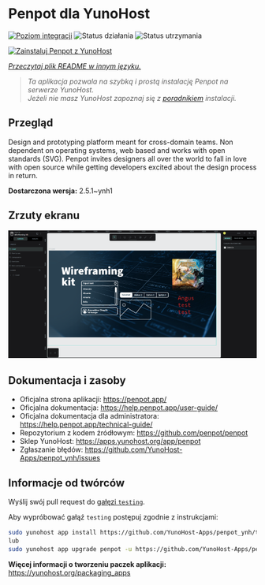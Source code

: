 <!--
To README zostało automatycznie wygenerowane przez <https://github.com/YunoHost/apps/tree/master/tools/readme_generator>
Nie powinno być ono edytowane ręcznie.
-->

# Penpot dla YunoHost

[![Poziom integracji](https://apps.yunohost.org/badge/integration/penpot)](https://ci-apps.yunohost.org/ci/apps/penpot/)
![Status działania](https://apps.yunohost.org/badge/state/penpot)
![Status utrzymania](https://apps.yunohost.org/badge/maintained/penpot)

[![Zainstaluj Penpot z YunoHost](https://install-app.yunohost.org/install-with-yunohost.svg)](https://install-app.yunohost.org/?app=penpot)

*[Przeczytaj plik README w innym języku.](./ALL_README.md)*

> *Ta aplikacja pozwala na szybką i prostą instalację Penpot na serwerze YunoHost.*  
> *Jeżeli nie masz YunoHost zapoznaj się z [poradnikiem](https://yunohost.org/install) instalacji.*

## Przegląd

Design and prototyping platform meant for cross-domain teams. Non dependent on operating systems, web based and works with open standards (SVG). Penpot invites designers all over the world to fall in love with open source while getting developers excited about the design process in return.

**Dostarczona wersja:** 2.5.1~ynh1

## Zrzuty ekranu

![Zrzut ekranu z Penpot](./doc/screenshots/penpot.png)

## Dokumentacja i zasoby

- Oficjalna strona aplikacji: <https://penpot.app/>
- Oficjalna dokumentacja: <https://help.penpot.app/user-guide/>
- Oficjalna dokumentacja dla administratora: <https://help.penpot.app/technical-guide/>
- Repozytorium z kodem źródłowym: <https://github.com/penpot/penpot>
- Sklep YunoHost: <https://apps.yunohost.org/app/penpot>
- Zgłaszanie błędów: <https://github.com/YunoHost-Apps/penpot_ynh/issues>

## Informacje od twórców

Wyślij swój pull request do [gałęzi `testing`](https://github.com/YunoHost-Apps/penpot_ynh/tree/testing).

Aby wypróbować gałąź `testing` postępuj zgodnie z instrukcjami:

```bash
sudo yunohost app install https://github.com/YunoHost-Apps/penpot_ynh/tree/testing --debug
lub
sudo yunohost app upgrade penpot -u https://github.com/YunoHost-Apps/penpot_ynh/tree/testing --debug
```

**Więcej informacji o tworzeniu paczek aplikacji:** <https://yunohost.org/packaging_apps>
